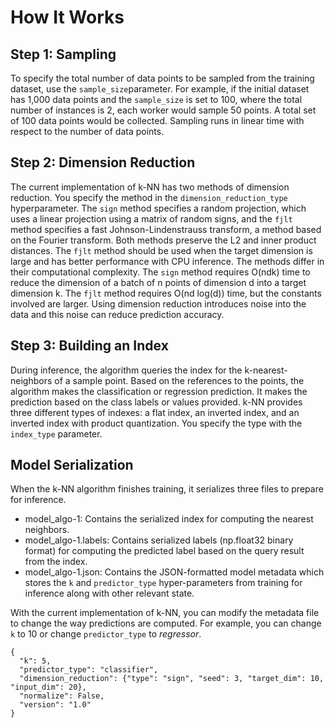 # How It Works<a name="kNN_how-it-works"></a>

## Step 1: Sampling<a name="step1-k-NN-sampling"></a>

To specify the total number of data points to be sampled from the training dataset, use the `sample_size`parameter\. For example, if the initial dataset has 1,000 data points and the `sample_size` is set to 100, where the total number of instances is 2, each worker would sample 50 points\. A total set of 100 data points would be collected\. Sampling runs in linear time with respect to the number of data points\. 

## Step 2: Dimension Reduction<a name="step2-kNN-dim-reduction"></a>

The current implementation of k\-NN has two methods of dimension reduction\. You specify the method in the `dimension_reduction_type` hyperparameter\. The `sign` method specifies a random projection, which uses a linear projection using a matrix of random signs, and the `fjlt` method specifies a fast Johnson\-Lindenstrauss transform, a method based on the Fourier transform\. Both methods preserve the L2 and inner product distances\. The `fjlt` method should be used when the target dimension is large and has better performance with CPU inference\. The methods differ in their computational complexity\. The `sign` method requires O\(ndk\) time to reduce the dimension of a batch of n points of dimension d into a target dimension k\. The `fjlt` method requires O\(nd log\(d\)\) time, but the constants involved are larger\. Using dimension reduction introduces noise into the data and this noise can reduce prediction accuracy\.

## Step 3: Building an Index<a name="step3-kNN-build-index"></a>

During inference, the algorithm queries the index for the k\-nearest\-neighbors of a sample point\. Based on the references to the points, the algorithm makes the classification or regression prediction\. It makes the prediction based on the class labels or values provided\. k\-NN provides three different types of indexes: a flat index, an inverted index, and an inverted index with product quantization\. You specify the type with the `index_type` parameter\.

## Model Serialization<a name="kNN-model-serialization"></a>

When the k\-NN algorithm finishes training, it serializes three files to prepare for inference\. 
+ model\_algo\-1: Contains the serialized index for computing the nearest neighbors\.
+ model\_algo\-1\.labels: Contains serialized labels \(np\.float32 binary format\) for computing the predicted label based on the query result from the index\.
+ model\_algo\-1\.json: Contains the JSON\-formatted model metadata which stores the `k` and `predictor_type` hyper\-parameters from training for inference along with other relevant state\.

With the current implementation of k\-NN, you can modify the metadata file to change the way predictions are computed\. For example, you can change `k` to 10 or change `predictor_type` to *regressor*\.

```
{
  "k": 5,
  "predictor_type": "classifier",
  "dimension_reduction": {"type": "sign", "seed": 3, "target_dim": 10, "input_dim": 20},
  "normalize": False,
  "version": "1.0"
}
```